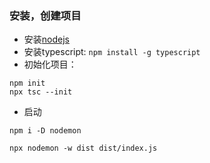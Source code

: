 ### 安装，创建项目
- 安装[nodejs](https://nodejs.org/en/download/)
- 安装typescript: `npm install -g typescript`
- 初始化项目：
```
npm init
npx tsc --init

```

- 启动
```
npm i -D nodemon

npx nodemon -w dist dist/index.js

```

